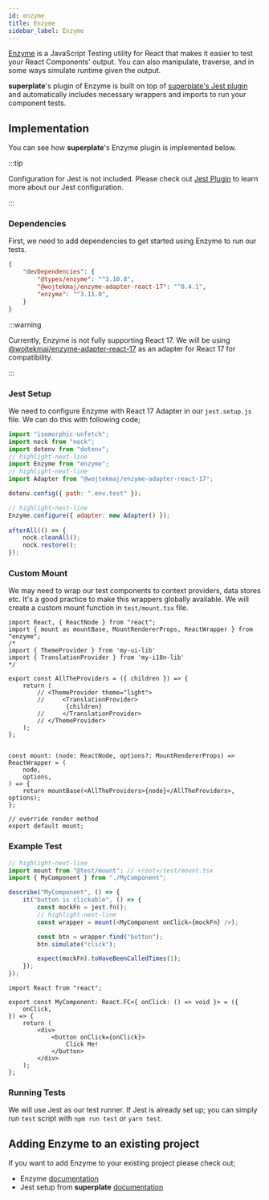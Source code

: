 ```yaml
---
id: enzyme
title: Enzyme
sidebar_label: Enzyme
---
```


[Enzyme](https://enzymejs.github.io/enzyme/) is a JavaScript Testing utility for React that makes it easier to test your React Components' output. You can also manipulate, traverse, and in some ways simulate runtime given the output.

**superplate**'s plugin of Enzyme is built on top of [superplate's Jest plugin](jest) and automatically includes necessary wrappers and imports to run your component tests.

## Implementation

You can see how **superplate**'s Enzyme plugin is implemented below.

:::tip

Configuration for Jest is not included. Please check out [Jest Plugin](jest) to learn more about our Jest configuration.

:::

### Dependencies

First, we need to add dependencies to get started using Enzyme to run our tests.

```json
{
    "devDependencies": {
        "@types/enzyme": "^3.10.8",
        "@wojtekmaj/enzyme-adapter-react-17": "^0.4.1",
        "enzyme": "^3.11.0",
    }
}
```

:::warning

Currently, Enzyme is not fully supporting React 17. We will be using [@wojtekmaj/enzyme-adapter-react-17](https://github.com/wojtekmaj/enzyme-adapter-react-17) as an adapter for React 17 for compatibility.

:::

### Jest Setup

We need to configure Enzyme with React 17 Adapter in our `jest.setup.js` file. We can do this with following code;

```js title="test/jest.setup.js"
import "isomorphic-unfetch";
import nock from "nock";
import dotenv from "dotenv";
// highlight-next-line
import Enzyme from "enzyme";
// highlight-next-line
import Adapter from "@wojtekmaj/enzyme-adapter-react-17";

dotenv.config({ path: ".env.test" });

// highlight-next-line
Enzyme.configure({ adapter: new Adapter() });
    
afterAll(() => {
    nock.cleanAll();
    nock.restore();
});
```

### Custom Mount

We may need to wrap our test components to context providers, data stores etc. It's a good practice to make this wrappers globally available. We will create a custom mount function in `test/mount.tsx` file. 

```tsx title="test/mount.tsx"
import React, { ReactNode } from "react";
import { mount as mountBase, MountRendererProps, ReactWrapper } from "enzyme";
/*
import { ThemeProvider } from 'my-ui-lib'
import { TranslationProvider } from 'my-i18n-lib'
*/

export const AllTheProviders = ({ children }) => {
    return (
        // <ThemeProvider theme="light">
        //     <TranslationProvider>
                {children}
        //     </TranslationProvider>
        // </ThemeProvider>
    );
};


const mount: (node: ReactNode, options?: MountRendererProps) => ReactWrapper = (
    node,
    options,
) => {
    return mountBase(<AllTheProviders>{node}</AllTheProviders>, options);
};

// override render method
export default mount;
```

### Example Test

```ts title="MyComponent.spec.tsx"
// highlight-next-line
import mount from "@test/mount"; // <root>/test/mount.tsx
import { MyComponent } from "./MyComponent";

describe("MyComponent", () => {
    it("button is clickable", () => {
        const mockFn = jest.fn();
        // highlight-next-line
        const wrapper = mount(<MyComponent onClick={mockFn} />);

        const btn = wrapper.find("button");
        btn.simulate("click");

        expect(mockFn).toHaveBeenCalledTimes(1);
    });
});
```

```tsx title="MyComponent.tsx"
import React from "react";

export const MyComponent: React.FC<{ onClick: () => void }> = ({
    onClick,
}) => {
    return (
        <div>
            <button onClick={onClick}>
                Click Me!
            </button>
        </div>
    );
};
```

### Running Tests

We will use Jest as our test runner. If Jest is already set up; you can simply run `test` script with `npm run test` or `yarn test`.

## Adding Enzyme to an existing project

If you want to add Enzyme to your existing project please check out;

- Enzyme [documentation](https://enzymejs.github.io/enzyme/)
- Jest setup from **superplate** [documentation](jest)